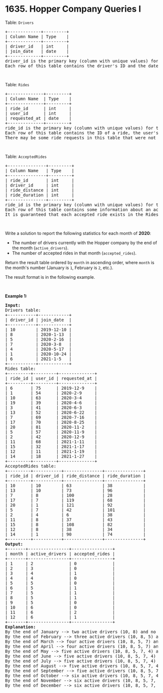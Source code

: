 # 1635. Hopper Company Queries I

<p>Table: <code>Drivers</code></p>

<pre>
+-------------+---------+
| Column Name | Type    |
+-------------+---------+
| driver_id   | int     |
| join_date   | date    |
+-------------+---------+
driver_id is the primary key (column with unique values) for this table.
Each row of this table contains the driver&#39;s ID and the date they joined the Hopper company.
</pre>

<p>&nbsp;</p>

<p>Table: <code>Rides</code></p>

<pre>
+--------------+---------+
| Column Name  | Type    |
+--------------+---------+
| ride_id      | int     |
| user_id      | int     |
| requested_at | date    |
+--------------+---------+
ride_id is the primary key (column with unique values) for this table.
Each row of this table contains the ID of a ride, the user&#39;s ID that requested it, and the day they requested it.
There may be some ride requests in this table that were not accepted.
</pre>

<p>&nbsp;</p>

<p>Table: <code>AcceptedRides</code></p>

<pre>
+---------------+---------+
| Column Name   | Type    |
+---------------+---------+
| ride_id       | int     |
| driver_id     | int     |
| ride_distance | int     |
| ride_duration | int     |
+---------------+---------+
ride_id is the primary key (column with unique values) for this table.
Each row of this table contains some information about an accepted ride.
It is guaranteed that each accepted ride exists in the Rides table.
</pre>

<p>&nbsp;</p>

<p>Write a solution to report the following statistics for each month of <strong>2020</strong>:</p>

<ul>
	<li>The number of drivers currently with the Hopper company by the end of the month (<code>active_drivers</code>).</li>
	<li>The number of accepted rides in that month (<code>accepted_rides</code>).</li>
</ul>

<p>Return the result table ordered by <code>month</code> in ascending order, where <code>month</code> is the month&#39;s number (January is <code>1</code>, February is <code>2</code>, etc.).</p>

<p>The result format is in the following example.</p>

<p>&nbsp;</p>
<p><strong class="example">Example 1:</strong></p>

<pre>
<strong>Input:</strong> 
Drivers table:
+-----------+------------+
| driver_id | join_date  |
+-----------+------------+
| 10        | 2019-12-10 |
| 8         | 2020-1-13  |
| 5         | 2020-2-16  |
| 7         | 2020-3-8   |
| 4         | 2020-5-17  |
| 1         | 2020-10-24 |
| 6         | 2021-1-5   |
+-----------+------------+
Rides table:
+---------+---------+--------------+
| ride_id | user_id | requested_at |
+---------+---------+--------------+
| 6       | 75      | 2019-12-9    |
| 1       | 54      | 2020-2-9     |
| 10      | 63      | 2020-3-4     |
| 19      | 39      | 2020-4-6     |
| 3       | 41      | 2020-6-3     |
| 13      | 52      | 2020-6-22    |
| 7       | 69      | 2020-7-16    |
| 17      | 70      | 2020-8-25    |
| 20      | 81      | 2020-11-2    |
| 5       | 57      | 2020-11-9    |
| 2       | 42      | 2020-12-9    |
| 11      | 68      | 2021-1-11    |
| 15      | 32      | 2021-1-17    |
| 12      | 11      | 2021-1-19    |
| 14      | 18      | 2021-1-27    |
+---------+---------+--------------+
AcceptedRides table:
+---------+-----------+---------------+---------------+
| ride_id | driver_id | ride_distance | ride_duration |
+---------+-----------+---------------+---------------+
| 10      | 10        | 63            | 38            |
| 13      | 10        | 73            | 96            |
| 7       | 8         | 100           | 28            |
| 17      | 7         | 119           | 68            |
| 20      | 1         | 121           | 92            |
| 5       | 7         | 42            | 101           |
| 2       | 4         | 6             | 38            |
| 11      | 8         | 37            | 43            |
| 15      | 8         | 108           | 82            |
| 12      | 8         | 38            | 34            |
| 14      | 1         | 90            | 74            |
+---------+-----------+---------------+---------------+
<strong>Output:</strong> 
+-------+----------------+----------------+
| month | active_drivers | accepted_rides |
+-------+----------------+----------------+
| 1     | 2              | 0              |
| 2     | 3              | 0              |
| 3     | 4              | 1              |
| 4     | 4              | 0              |
| 5     | 5              | 0              |
| 6     | 5              | 1              |
| 7     | 5              | 1              |
| 8     | 5              | 1              |
| 9     | 5              | 0              |
| 10    | 6              | 0              |
| 11    | 6              | 2              |
| 12    | 6              | 1              |
+-------+----------------+----------------+
<strong>Explanation:</strong> 
By the end of January --&gt; two active drivers (10, 8) and no accepted rides.
By the end of February --&gt; three active drivers (10, 8, 5) and no accepted rides.
By the end of March --&gt; four active drivers (10, 8, 5, 7) and one accepted ride (10).
By the end of April --&gt; four active drivers (10, 8, 5, 7) and no accepted rides.
By the end of May --&gt; five active drivers (10, 8, 5, 7, 4) and no accepted rides.
By the end of June --&gt; five active drivers (10, 8, 5, 7, 4) and one accepted ride (13).
By the end of July --&gt; five active drivers (10, 8, 5, 7, 4) and one accepted ride (7).
By the end of August --&gt; five active drivers (10, 8, 5, 7, 4) and one accepted ride (17).
By the end of September --&gt; five active drivers (10, 8, 5, 7, 4) and no accepted rides.
By the end of October --&gt; six active drivers (10, 8, 5, 7, 4, 1) and no accepted rides.
By the end of November --&gt; six active drivers (10, 8, 5, 7, 4, 1) and two accepted rides (20, 5).
By the end of December --&gt; six active drivers (10, 8, 5, 7, 4, 1) and one accepted ride (2).
</pre>
